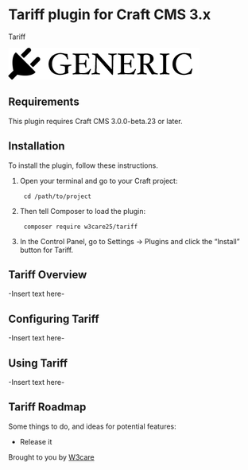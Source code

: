 # Tariff plugin for Craft CMS 3.x

Tariff 

![Screenshot](resources/img/plugin-logo.png)

## Requirements

This plugin requires Craft CMS 3.0.0-beta.23 or later.

## Installation

To install the plugin, follow these instructions.

1. Open your terminal and go to your Craft project:

        cd /path/to/project

2. Then tell Composer to load the plugin:

        composer require w3care25/tariff

3. In the Control Panel, go to Settings → Plugins and click the “Install” button for Tariff.

## Tariff Overview

-Insert text here-

## Configuring Tariff

-Insert text here-

## Using Tariff

-Insert text here-

## Tariff Roadmap

Some things to do, and ideas for potential features:

* Release it

Brought to you by [W3care](http://w3care.com)
